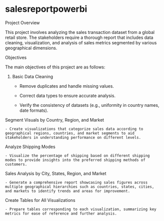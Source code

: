 # salesreportpowerbi
Project Overview

This project involves analyzing the sales transaction dataset from a global retail store. The stakeholders require a thorough report that includes data cleaning, visualization, and analysis of sales metrics segmented by various geographical dimensions.

 Objectives

The main objectives of this project are as follows:

1. Basic Data Cleaning

    - Remove duplicates and handle missing values.

    - Correct data types to ensure accurate analysis.

    - Verify the consistency of datasets (e.g., uniformity in country names, date formats).

Segment Visuals by Country, Region, and Market

    - Create visualizations that categorize sales data according to geographical regions, countries, and market segments to aid stakeholders in understanding performance on different levels.

Analyze Shipping Modes

    - Visualize the percentage of shipping based on different shipping modes to provide insights into the preferred shipping methods of customers.

Sales Analysis by City, States, Region, and Market

    - Generate a comprehensive report showcasing sales figures across multiple geographical hierarchies such as countries, states, cities, and markets to identify trends and areas for improvement.

Create Tables for All Visualizations

    - Prepare tables corresponding to each visualization, summarizing key metrics for ease of reference and further analysis.
